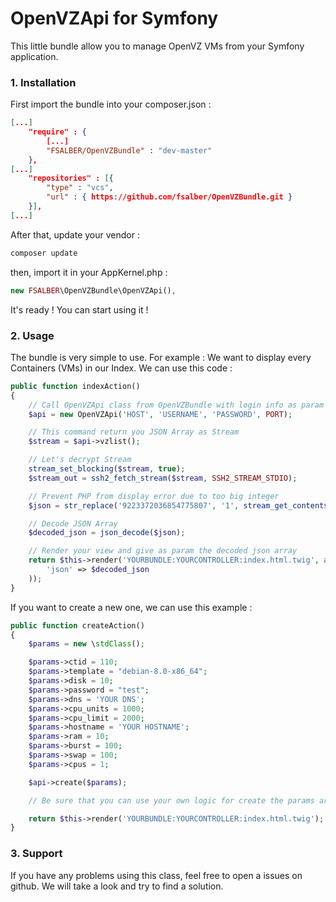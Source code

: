# OpenVZApi for Symfony

This little bundle allow you to manage OpenVZ VMs from your Symfony application.

### 1. Installation

First import the bundle into your composer.json :

```json
[...]
    "require" : {
        [...]
        "FSALBER/OpenVZBundle" : "dev-master"
    },
[...]
    "repositories" : [{
        "type" : "vcs",
        "url" : { https://github.com/fsalber/OpenVZBundle.git }
    }],
[...]
```

After that, update your vendor : 

```sh
composer update
```

then, import it in your AppKernel.php :

```php
new FSALBER\OpenVZBundle\OpenVZApi(),
```

It's ready ! You can start using it !

### 2. Usage

The bundle is very simple to use. 
For example : We want to display every Containers (VMs) in our Index. We can use this code : 

```php
public function indexAction()
{
    // Call OpenVZApi class from OpenVZBundle with login info as param
    $api = new OpenVZApi('HOST', 'USERNAME', 'PASSWORD', PORT);

    // This command return you JSON Array as Stream
    $stream = $api->vzlist();

    // Let's decrypt Stream
    stream_set_blocking($stream, true);
    $stream_out = ssh2_fetch_stream($stream, SSH2_STREAM_STDIO);

    // Prevent PHP from display error due to too big integer
    $json = str_replace('9223372036854775807', '1', stream_get_contents($stream_out));

    // Decode JSON Array
    $decoded_json = json_decode($json);

    // Render your view and give as param the decoded json array
    return $this->render('YOURBUNDLE:YOURCONTROLLER:index.html.twig', array(
        'json' => $decoded_json
    ));
}
```

If you want to create a new one, we can use this example : 

```php
public function createAction()
{
    $params = new \stdClass();

    $params->ctid = 110;
    $params->template = "debian-8.0-x86_64";
    $params->disk = 10;
    $params->password = "test";
    $params->dns = 'YOUR DNS';
    $params->cpu_units = 1000;
    $params->cpu_limit = 2000;
    $params->hostname = 'YOUR HOSTNAME';
    $params->ram = 10;
    $params->burst = 100;
    $params->swap = 100;
    $params->cpus = 1;

    $api->create($params);

    // Be sure that you can use your own logic for create the params array.

    return $this->render('YOURBUNDLE:YOURCONTROLLER:index.html.twig');
}
```

### 3. Support

If you have any problems using this class, feel free to open a issues on github. We will take a look and try to find a solution. 